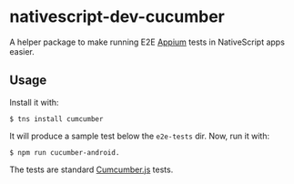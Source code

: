 # nativescript-dev-cucumber

A helper package to make running E2E [Appium](http://appium.io) tests in NativeScript apps easier.

## Usage

Install it with:

`$ tns install cumcumber`

It will produce a sample test below the `e2e-tests` dir. Now, run it with:

```
$ npm run cucumber-android.
```

The tests are standard [Cumcumber.js](https://cucumber.io/docs/reference/javascript) tests.

